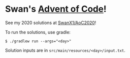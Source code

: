 # Swan's [Advent of Code](https://adventofcode.com/2021/about)!

See my 2020 solutions at [SwanX1/AoC2020](https://github.com/SwanX1/AoC2020)!

To run the solutions, use gradle:
```
$ ./gradlew run --args="<day>"
```

Solution inputs are in `src/main/resources/<day>/input.txt`.